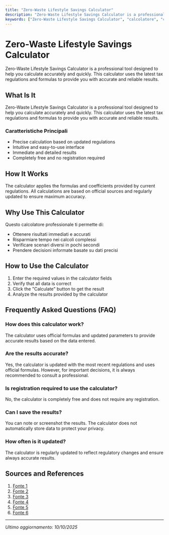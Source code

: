 ```yaml
---
title: "Zero-Waste Lifestyle Savings Calculator"
description: "Zero-Waste Lifestyle Savings Calculator is a professional tool designed to help you calculate accurately and quickly. This calculator uses the latest tax regulations and formulas to provide you with accurate and reliable results."
keywords: ["Zero-Waste Lifestyle Savings Calculator", "calcolatore", "calcolo online"]
---
```


# Zero-Waste Lifestyle Savings Calculator

Zero-Waste Lifestyle Savings Calculator is a professional tool designed to help you calculate accurately and quickly. This calculator uses the latest tax regulations and formulas to provide you with accurate and reliable results.

## What Is It

Zero-Waste Lifestyle Savings Calculator is a professional tool designed to help you calculate accurately and quickly. This calculator uses the latest tax regulations and formulas to provide you with accurate and reliable results.

### Caratteristiche Principali

- Precise calculation based on updated regulations
- Intuitive and easy-to-use interface
- Immediate and detailed results
- Completely free and no registration required

## How It Works

The calculator applies the formulas and coefficients provided by current regulations. All calculations are based on official sources and regularly updated to ensure maximum accuracy.

## Why Use This Calculator

Questo calcolatore professionale ti permette di:

- Ottenere risultati immediati e accurati
- Risparmiare tempo nei calcoli complessi
- Verificare scenari diversi in pochi secondi
- Prendere decisioni informate basate su dati precisi

## How to Use the Calculator

1. Enter the required values in the calculator fields
2. Verify that all data is correct
3. Click the "Calculate" button to get the result
4. Analyze the results provided by the calculator

## Frequently Asked Questions (FAQ)

### How does this calculator work?

The calculator uses official formulas and updated parameters to provide accurate results based on the data entered.

### Are the results accurate?

Yes, the calculator is updated with the most recent regulations and uses official formulas. However, for important decisions, it is always recommended to consult a professional.

### Is registration required to use the calculator?

No, the calculator is completely free and does not require any registration.

### Can I save the results?

You can note or screenshot the results. The calculator does not automatically store data to protect your privacy.

### How often is it updated?

The calculator is regularly updated to reflect regulatory changes and ensure always accurate results.

## Sources and References

1. [Fonte 1](https://agentcalc.com/zero-waste-lifestyle-savings-calculator)
2. [Fonte 2](https://sprudel.life/carbon-footprint-calculator)
3. [Fonte 3](https://www.sofi.com/learn/content/zero-waste-lifestyle/)
4. [Fonte 4](https://calculator.dev/environment/zero-waste-formula/)
5. [Fonte 5](https://zerowastecities.eu/wp-content/uploads/2020/07/2020_07_07_zwe_zero_waste_cities_masterplan.pdf)
6. [Fonte 6](https://www.enicbcmed.eu/sites/default/files/2021-03/MEDINA_designed_guidebook_EN_0.pdf)

---

*Ultimo aggiornamento: 10/10/2025*
